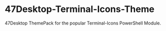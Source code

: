 # 47Desktop-Terminal-Icons-Theme
47Desktop ThemePack for the popular Terminal-Icons PowerShell Module.
